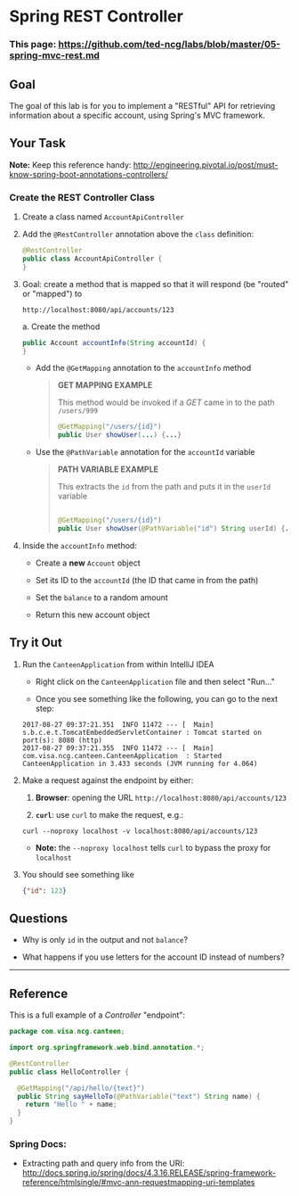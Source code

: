 # Spring REST Controller

### This page: https://github.com/ted-ncg/labs/blob/master/05-spring-mvc-rest.md

## Goal

The goal of this lab is for you to implement a "RESTful" API for retrieving information about a specific account, using Spring's MVC framework.

## Your Task

**Note:** Keep this reference handy: http://engineering.pivotal.io/post/must-know-spring-boot-annotations-controllers/

### Create the REST Controller Class

1. Create a class named `AccountApiController`

1. Add the `@RestController` annotation above the `class` definition:

   ```java
   @RestController
   public class AccountApiController {
   }
   ```
 
1. Goal: create a method that is mapped so that it will respond (be "routed" or "mapped") to

   ```
   http://localhost:8080/api/accounts/123
   ``` 

   a. Create the method
   
      ```java
      public Account accountInfo(String accountId) { 
      }
      ```

    * Add the `@GetMapping` annotation to the `accountInfo` method
    
      >**GET MAPPING EXAMPLE**
      >
      >This method would be invoked if a *GET* came in to the path `/users/999`
      >
      >```java
      >@GetMapping("/users/{id}")
      >public User showUser(...) {...}
      >```
    
    * Use the `@PathVariable` annotation for the `accountId` variable
    
      >**PATH VARIABLE EXAMPLE**
      >
      >This extracts the `id` from the path and puts it in the `userId` variable
      >
      >```java
      >
      >@GetMapping("/users/{id}")
      >public User showUser(@PathVariable("id") String userId) {...}
      >```

1. Inside the `accountInfo` method:
 
   * Create a **new** `Account` object
   
   * Set its ID to the `accountId` (the ID that came in from the path)
   
   * Set the `balance` to a random amount
   
   * Return this new account object

## Try it Out    

1. Run the `CanteenApplication` from within IntelliJ IDEA

   * Right click on the `CanteenApplication` file and then select "Run..."
 
   * Once you see something like the following, you can go to the next step:

   ```
   2017-08-27 09:37:21.351  INFO 11472 --- [  Main] s.b.c.e.t.TomcatEmbeddedServletContainer : Tomcat started on port(s): 8080 (http)
   2017-08-27 09:37:21.355  INFO 11472 --- [  Main] com.visa.ncg.canteen.CanteenApplication  : Started CanteenApplication in 3.433 seconds (JVM running for 4.064)
   ```

1. Make a request against the endpoint by either:
 
    1. **Browser**: opening the URL `http://localhost:8080/api/accounts/123`

    1. **`curl`**: use `curl` to make the request, e.g.:
      ```
      curl --noproxy localhost -v localhost:8080/api/accounts/123
      ```

      * **Note:** the `--noproxy localhost` tells `curl` to bypass the proxy for `localhost`

1. You should see something like

    ```json
    {"id": 123}
    ```

## Questions

* Why is only `id` in the output and not `balance`?

* What happens if you use letters for the account ID instead of numbers?

----

## Reference

This is a full example of a *Controller* "endpoint":
  
```java
package com.visa.ncg.canteen;

import org.springframework.web.bind.annotation.*;

@RestController
public class HelloController {

  @GetMapping("/api/hello/{text}")
  public String sayHelloTo(@PathVariable("text") String name) {
    return "Hello " + name;
  }
}  
```

### Spring Docs:

* Extracting path and query info from the URI: http://docs.spring.io/spring/docs/4.3.16.RELEASE/spring-framework-reference/htmlsingle/#mvc-ann-requestmapping-uri-templates
